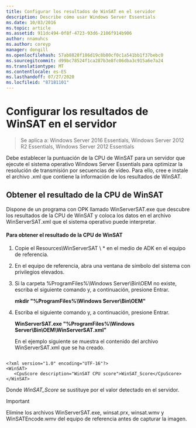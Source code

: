 ```yaml
---
title: Configurar los resultados de WinSAT en el servidor
description: Describe cómo usar Windows Server Essentials
ms.date: 10/03/2016
ms.topic: article
ms.assetid: 911dc494-0f8f-4723-93d6-2106f914b906
author: nnamuhcs
ms.author: coreyp
manager: dongill
ms.openlocfilehash: 57ab8828f186d19c8b80cf0c1a541bb1f37bebc0
ms.sourcegitcommit: d99bc78524f1ca287b3e8fc06dba3c915a6e7a24
ms.translationtype: MT
ms.contentlocale: es-ES
ms.lasthandoff: 07/27/2020
ms.locfileid: "87181101"
---
```

# <a name="set-the-winsat-score-on-the-server"></a>Configurar los resultados de WinSAT en el servidor

>Se aplica a: Windows Server 2016 Essentials, Windows Server 2012 R2 Essentials, Windows Server 2012 Essentials

Debe establecer la puntuación de la CPU de WinSAT para un servidor que ejecute el sistema operativo Windows Server Essentials para optimizar la resolución de transmisión por secuencias de vídeo. Para ello, cree e instale el archivo .xml que contiene la información de los resultados de WinSAT.

## <a name="obtain-the-winsat-cpu-score"></a>Obtener el resultado de la CPU de WinSAT
 Dispone de un programa con OPK llamado WinServerSAT.exe que descubre los resultados de la CPU de WinSAT y coloca los datos en el archivo WinServerSAT.xml que el sistema operativo puede interpretar.

#### <a name="to-obtain-the-winsat-cpu-score"></a>Para obtener el resultado de la CPU de WinSAT

1. Copie el Resources\WinServerSAT \\ * en el medio de ADK en el equipo de referencia.

2. En el equipo de referencia, abra una ventana de símbolo del sistema con privilegios elevados.

3. Si la carpeta %ProgramFiles%\Windows Server\Bin\OEM no existe, escriba el siguiente comando y, a continuación, presione Entrar.

    **mkdir "%ProgramFiles%\Windows Server\Bin\OEM"**

4. Escriba el siguiente comando y, a continuación, presione Entrar.

    **WinServerSAT.exe "%ProgramFiles%\Windows Server\Bin\OEM\WinServerSAT.xml"**

   En el ejemplo siguiente se muestra el contenido del archivo WinServerSAT.xml que se ha creado.

```

<?xml version="1.0" encoding="UTF-16"?>
<WinSAT>
   <CpuScore description="WinSAT CPU score">WinSAT_Score</CpuScore>
</WinSAT>
```

 Donde *WinSAT_Score* se sustituye por el valor detectado en el servidor.

> [!IMPORTANT]
>  Elimine los archivos WinServerSAT.exe, winsat.prx, winsat.wmv y WinSATEncode.wmv del equipo de referencia antes de capturar la imagen.
